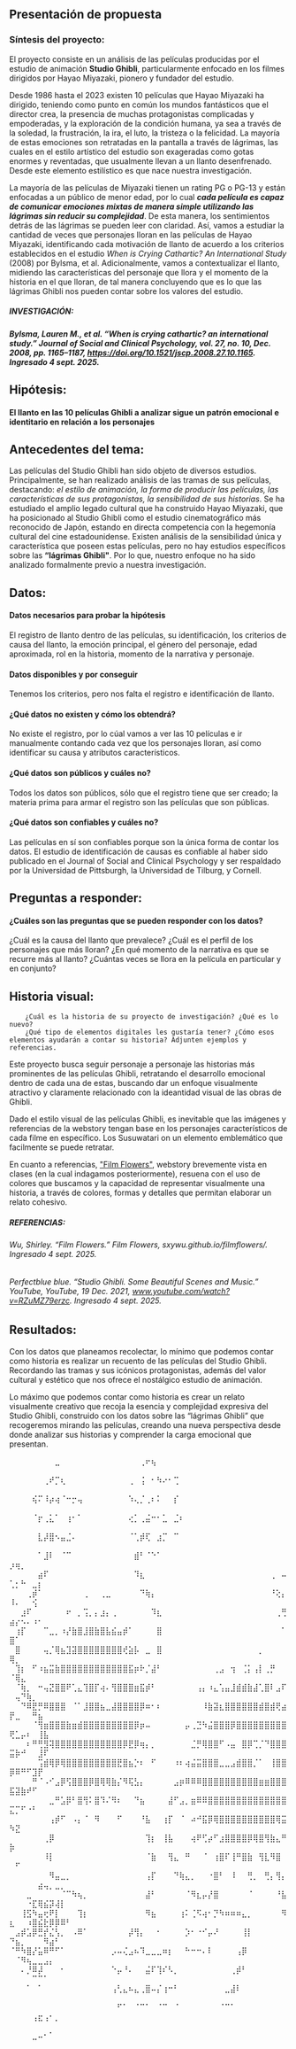 
  ## Presentación de propuesta 

  ### Síntesis del proyecto:
El proyecto consiste en un análisis de las películas producidas por el estudio de animación **Studio Ghibli**, particularmente enfocado en los filmes dirigidos por Hayao Miyazaki, pionero y fundador del estudio. 

Desde 1986 hasta el 2023 existen 10 películas que Hayao Miyazaki ha dirigido, teniendo como punto en común los mundos fantásticos que el director crea, la presencia de muchas protagonistas complicadas y empoderadas, y la exploración de la condición humana, ya sea a través de la soledad, la frustración, la ira, el luto, la tristeza o la felicidad. La mayoría de estas emociones son retratadas en la pantalla a través de lágrimas, las cuales en el estilo artístico del estudio son exageradas como gotas enormes y reventadas, que usualmente llevan a un llanto desenfrenado. Desde este elemento estilístico es que nace nuestra investigación. 



La mayoría de las películas de Miyazaki tienen un rating PG o PG-13 y están enfocadas a un público de menor edad, por lo cual ***cada película es capaz de comunicar emociones mixtas de manera simple utilizando las lágrimas sin reducir su complejidad***. De esta manera, los sentimientos detrás de las lágrimas se pueden leer con claridad. 
Así, vamos a estudiar la cantidad de veces que personajes lloran en las películas de Hayao Miyazaki, identificando cada motivación de llanto de acuerdo a los criterios establecidos en el estudio *When is Crying Cathartic? An International Study* (2008) por Bylsma, et al. Adicionalmente, vamos a contextualizar el llanto, midiendo las características del personaje que llora y el momento de la historia en el que lloran, de tal manera concluyendo que es lo que las lágrimas Ghibli nos pueden contar sobre los valores del estudio.  

##### INVESTIGACIÓN: 
##### Bylsma, Lauren M., et al. “When is crying cathartic? an international study.” Journal of Social and Clinical Psychology, vol. 27, no. 10, Dec. 2008, pp. 1165–1187, https://doi.org/10.1521/jscp.2008.27.10.1165. Ingresado 4 sept. 2025. 

## Hipótesis:
#### El llanto en las 10 películas Ghibli a analizar sigue un patrón emocional e identitario en relación a los personajes

## Antecedentes del tema:
Las películas del Studio Ghibli han sido objeto de diversos estudios. Principalmente, se han realizado análisis de las tramas de sus películas, destacando: *el estilo de animación, la forma de producir las películas, las características de sus protagonistas, la sensibilidad de sus historias*.
Se ha estudiado el amplio legado cultural que ha construido Hayao Miyazaki, que ha posicionado al Studio Ghibli como el estudio cinematográfico más reconocido de Japón, estando en directa competencia con la hegemonía cultural del cine estadounidense.
Existen análisis de la sensibilidad única y característica que poseen estas películas, pero no hay estudios específicos sobre las **“lágrimas Ghibli"**. Por lo que, nuestro enfoque no ha sido analizado formalmente previo a nuestra investigación.
    
## Datos:
#### Datos necesarios para probar la hipótesis
El registro de llanto dentro de las películas, su identificación, los criterios de causa del llanto, la emoción principal, el género del personaje, edad aproximada, rol en la historia, momento de la narrativa y personaje. 
#### Datos disponibles y por conseguir 
Tenemos los criterios, pero nos falta el registro e identificación de llanto.  
#### ¿Qué datos no existen y cómo los obtendrá?
No existe el registro, por lo cúal vamos a ver las 10 películas e ir manualmente contando cada vez que los personajes lloran, así como identificar su causa y atributos característicos. 
#### ¿Qué datos son públicos y cuáles no?
Todos los datos son públicos, sólo que el registro tiene que ser creado; la materia prima para armar el registro son las películas que son públicas. 
#### ¿Qué datos son confiables y cuáles no?
Las películas en sí son confiables porque son la única forma de contar los datos. El estudio de identificación de causas es confiable al haber sido publicado en el Journal of Social and Clinical Psychology  y ser respaldado por la Universidad de Pittsburgh, la Universidad de Tilburg, y Cornell. 

## Preguntas a responder:
#### ¿Cuáles son las preguntas que se pueden responder con los datos?
¿Cuál es la causa del llanto que prevalece? 
¿Cuál es el perfil de los personajes que más lloran? 
¿En qué momento de la narrativa es que se recurre más al llanto?
¿Cuántas veces se llora en la película en particular y en conjunto?  
## Historia visual:
        ¿Cuál es la historia de su proyecto de investigación? ¿Qué es lo nuevo?
        ¿Qué tipo de elementos digitales les gustaría tener? ¿Cómo esos elementos ayudarán a contar su historia? Adjunten ejemplos y referencias.
Este proyecto busca seguir personaje a personaje las historias más prominentes de las películas Ghibli, retratando el desarrollo emocional dentro de cada una de estas, buscando dar un enfoque visualmente atractivo y claramente relacionado con la ideantidad visual de las obras de Ghibli.

Dado el estilo visual de las películas Ghibli, es inevitable que las imágenes y referencias de la webstory tengan base en los personajes característicos de cada filme en específico. Los Susuwatari on un elemento emblemático que facilmente se puede retratar.

En cuanto a referencias, ["Film Flowers"](https://sxywu.github.io/filmflowers/), webstory brevemente vista en clases (en la cual indagamos posteriormente), resuena con el uso de colores que buscamos y la capacidad de representar visualmente una historia, a través de colores, formas y detalles que permitan elaborar un relato cohesivo. 

##### REFERENCIAS: 
######  Wu, Shirley. “Film Flowers.” Film Flowers, sxywu.github.io/filmflowers/. Ingresado 4 sept. 2025.
###### Perfectblue blue. “Studio Ghibli. Some Beautiful Scenes and Music.” YouTube, YouTube, 19 Dec. 2021, www.youtube.com/watch?v=RZuMZ79erzc. Ingresado 4 sept. 2025.

## Resultados:

Con los datos que planeamos recolectar, lo mínimo que podemos contar como historia es realizar un recuento de las películas del Studio Ghibli. Recordando las tramas y sus icónicos protagonistas, además del valor cultural y estético que nos ofrece el nostálgico estudio de animación.

Lo máximo que podemos contar como historia es crear un relato visualmente creativo que recoja la esencia y complejidad expresiva del Studio Ghibli, construido con los datos sobre las “lágrimas Ghibli” que recogeremos mirando las películas, creando una nueva perspectiva desde donde analizar sus historias y comprender la carga emocional que presentan.

⠀⠀⠀⠀⠀⠀⠀⠀⣀⠀⠀⠀⠀⠀⠀⠀⠀⠀⠀⠀⠀⠀⠀⢀⠖⢦⠀⠀⠀⠀⠀⠀⠀⠀⠀⠀⠀⠀⠀⠀⠀⠀⠀⠀⠀⠀⠀⠀⠀⠀⠀⠀⠀⠀⠀⠀⠀⠀⠀⠀
⠀⠀⠀⠀⠀⠀⢀⠞⡉⢆⠀⠀⠀⠀⠀⠀⠀⠀⠀⠀⠀⢀⠀⢨⠀⠂⠳⠔⠂⢉⠀⠀⠀⠀⠀⠀⠀⠀⠀⠀⠀⠀⠀⠀⠀⠀⠀⠀⠀⠀⠀⠀⠀⠀⠀⠀⠀⠀⠀⠀
⠀⠀⠀⠀⢮⠍⠸⡴⢴⠈⠒⡒⢤⠀⠀⠀⠀⠀⠀⠀⠀⠱⢄⡈⢀⠆⠅⠀⠀⡎⠀⠀⠀⠀⠀⠀⠀⠀⠀⠀⠀⠀⠀⠀⠀⠀⠀⠀⠀⠀⠀⠀⠀⠀⠀⠀⠀⠀⠀⠀
⠀⠀⠀⠀⠈⡖⢀⣅⠁⠀⢰⠂⠁⠀⠀⠀⠀⠀⠀⠀⠀⢔⡁⢀⣬⠒⠂⣁⠀⣈⠆⠀⠀⠀⠀⠀⠀⠀⠀⠀⠀⠀⠀⠀⠀⠀⠀⠀⠀⠀⠀⠀⠀⠀⠀⠀⠀⠀⠀⠀
⠀⠀⠀⠀⠀⣇⡼⣿⠢⣤⣈⠄⠀⠀⠀⠀⠀⠀⠀⠀⠀⠈⢁⡾⢏⠀⣰⡉⠀⠉⠀⠀⠀⠀⠀⠀⠀⠀⠀⠀⠀⠀⠀⠀⠀⠀⠀⠀⠀⠀⠀⠀⠀⠀⠀⠀⠀⠀⠀⠀
⠀⠀⠀⠀⠀⠁⣸⠇⠀⠈⠉⠀⠀⠀⠀⠀⠀⠀⠀⠀⠀⠀⣾⠃⠈⠑⠁⠀⠀⠀⠀⠀⠀⠀⠀⠀⠀⠀⠀⠀⠀⠀⠀⠀⠀⠀⠀⠀⠀⡰⢶⡀⠀⠀⠀⠀⠀⠀⠀⠀
⠀⠀⠀⠀⠀⣴⠏⠀⠀⠀⠀⠀⠀⠀⠀⠀⠀⠀⠀⠀⠀⠀⠹⣆⠀⠀⠀⠀⠀⠀⠀⠀⠀⠀⠀⠀⠀⠀⠀⠀⠀⠀⠀⠀⠀⠀⢀⠀⠤⢁⡂⠓⠀⣀⡆⠀⠀⠀⠀⠀
⠀⠀⠀⢀⡾⠁⠀⠀⠀⠀⠀⠀⠀⢀⠀⠀⢀⣀⠀⠀⠀⠀⠀⠙⢷⡄⠀⠀⠀⠀⠀⠀⠀⠀⠀⠀⠀⠀⠀⠀⠀⠀⠀⠀⠀⠀⠘⢕⡄⠸⠄⠀⠀⢪⠀⠀⠀⠀⠀⠀
⠀⠀⣰⠏⠀⠀⠀⠀⠀⠀⠖⠀⡀⢩⡀⡄⣰⡄⢀⠀⠀⠀⠀⠀⠀⠹⣆⠀⠀⠀⠀⠀⠀⠀⠀⠀⠀⠀⠀⠀⠀⠀⠀⠀⠀⠀⠀⢀⢛⣴⡔⠢⠄⠰⠂⠀⠀⠀⠀⠀
⠀⢰⡏⠀⠀⠀⠉⣀⡀⠰⡜⣷⣿⣸⣿⣷⣿⣧⣮⣤⡾⠁⠀⠀⠀⠀⣿⠀⠀⠀⠀⠀⠀⠀⠀⠀⠀⠀⠀⠀⠀⠀⠀⠀⠀⠀⠀⠀⠁⣿⠁⠀⠀⠀⠀⠀⠀⠀⠀⠀
⠀⣿⠀⠀⠀⠀⢤⡈⢿⣦⣹⣽⣿⣿⣿⣿⣿⣿⣿⣿⢞⣵⡧⠀⣀⠀⣿⠀⠀⠀⠀⠀⠀⠀⠀⠀⠀⠀⠀⠀⠀⠀⠀⠀⡀⠀⠀⠀⠀⢿⡀⠀⠀⠀⠀⠀⠀⠀⠀⠀
⠀⢹⡆⠀⠋⠰⣦⣭⣷⣿⣿⣿⣿⣿⣿⣿⣿⣿⣿⣿⣿⣯⡶⠗⡈⣼⠃⠀⠀⠀⠀⠀⠀⠀⠀⠀⢀⣠⠀⢲⠀⢈⡅⢠⡇⢀⡛⠀⠀⠈⢿⣄⠀⠀⠀⠀⠀⠀⠀⠀
⠀⠈⢷⡀⠀⠒⢤⣝⣿⣿⠟⢁⣄⢹⣿⡏⢴⠄⢻⣿⣿⣿⣶⣯⡾⠃⠀⠀⠀⠀⠀⠀⠀⢠⡄⠰⣄⢡⣤⣸⣾⣾⣷⣼⢁⣿⠇⣠⠏⠀⢤⠙⢷⡀⠀⠀⠀⠀⠀⠀
⠀⠀⠙⠿⣟⡛⠿⣿⣿⣿⠀⠈⠁⣸⣿⣿⣦⣀⣼⣿⣿⣿⣿⡿⠶⠂⠆⠀⠀⠀⠀⠀⠀⠀⠸⣷⣽⣆⣿⣿⣿⣿⣿⣿⣾⣿⣾⢟⣴⡟⣀⠀⠀⠛⣦⠀⠀⠀⠀⠀
⠀⠀⠀⠀⠈⢻⣶⣿⣿⣿⣷⣶⣾⣿⣿⣿⣿⣿⣿⣿⣿⣿⡿⡶⠤⠀⠀⠀⠀⠀⠀⡤⢀⣙⠳⣬⣿⣿⣿⡿⣿⣿⣿⣿⣿⣿⣿⣿⣿⢟⣁⡤⠆⠀⢸⣧⠀⠀⠀⠀
⠀⠀⠀⠆⠛⢛⣻⢽⣿⣿⣿⣿⣿⣿⣿⣿⣿⣿⣿⣿⡿⣟⡿⢶⡄⡀⠀⠀⠀⠀⠀⠀⣈⡛⢿⣿⣿⠋⠠⣤⠀⣿⡿⢉⡈⠙⣿⣿⣿⣭⡷⠚⠀⠀⣸⠏⠀⠀⠀⠀
⠀⠀⠀⠀⠀⢩⣾⢿⡿⢿⣿⣿⣿⣿⣿⣿⣿⣿⣿⣟⣿⣦⡑⠆⠀⠋⠀⠀⠀⠰⠆⢴⣬⣭⣿⣿⣿⣀⣀⣠⣾⣿⣿⡈⠁⠀⢸⣿⣿⡿⠿⠛⠋⣹⡟⠀⠀⠀⠀⠀
⠀⠀⠀⠀⠛⠈⠠⠊⣠⡿⢫⣿⣿⣿⡿⣿⢿⢿⣷⡌⠻⢯⣣⡄⠀⠀⠀⠀⠀⣠⡶⠿⠿⠿⣿⣿⣿⣿⣿⣿⣿⣿⣿⣿⣶⣶⣿⣿⣿⣯⣽⣷⠞⠋⠀⠀⠀⠀⠀⠀
⠀⠀⠀⠀⠀⠀⠀⣀⠛⣡⡿⠃⣿⢻⠅⣿⠹⠌⠻⠆⠀⠀⠙⣦⠀⠀⠀⠀⣼⠋⣠⡀⣶⠿⠿⣿⣿⣿⣿⣿⣿⣿⣿⣿⣿⣿⣿⣿⣿⣍⡉⠋⠐⠃⠀⠀⠀⠀⠀⠀
⠀⠀⠀⠀⠀⠀⠀⢠⡾⠋⠀⠠⡄⠈⠀⠻⠀⠀⠀⠋⠀⠀⠀⠘⣧⠀⠀⢰⡏⠀⠈⠀⠴⠚⣯⡿⢿⣿⣿⣿⣿⣿⣿⣿⣿⣿⣿⢿⣭⠳⣝⠀⠀⠀⠀⠀⠀⠀⠀⠀
⠀⠀⠀⠀⠀⠀⢀⡿⠀⠀⠀⠀⠀⠀⠀⠀⠀⠀⠀⠀⠀⠀⠀⠀⢹⡆⠀⢸⣧⠀⠀⠀⢴⠟⢋⡴⠋⣰⣿⣿⣿⣿⡿⢿⣿⢻⣷⣄⠛⡷⠀⠀⠀⠀⠀⠀⠀⠀⠀⠀
⠀⠀⠀⠀⠀⠀⠸⡇⠀⠀⠀⠀⠀⠀⠀⠀⠀⠀⠀⠀⠀⠀⠀⠀⠈⣷⠀⠀⢻⣄⠀⠛⠀⠀⠈⠀⢰⣿⠏⢸⠛⣿⣷⠀⢻⣇⠻⣿⠀⠀⠋⠀⠀⠀⠀⠀⠀⠀⠀⠀
⠀⠀⠀⠀⠀⠀⠀⠻⣤⣀⡀⠀⠀⠀⠀⠀⠀⠀⠀⠀⠀⠀⠀⠀⢠⡏⠀⠀⠀⠙⢷⣄⡀⠀⠀⠐⣿⠃⠀⠸⠀⠀⢛⡀⠀⢛⡄⢻⡄⠀⠀⠀⠀⠀⣴⢤⡀⣀⡀⠀
⠀⠀⠀⣀⠀⠀⠀⠀⠀⠈⠉⠳⢦⡀⠀⠀⠀⠀⠀⠀⠀⠀⠀⠀⣼⠃⠀⠀⠀⠀⠀⠈⠻⣆⡤⡜⣿⠀⠀⠀⠀⠀⠈⠀⠀⠀⠀⠘⣧⠀⠀⠀⠐⣏⢿⣮⡽⢼⡇⠀
⠀⠀⢸⣫⠳⣤⢖⠟⡇⠀⠀⠀⢹⡆⠀⠀⠀⠀⠀⠀⠀⠀⠀⠀⠻⣦⠀⠀⠀⠀⢰⠅⢈⠫⢴⠂⡙⠳⠶⠶⠶⣄⡀⠀⠀⠀⠀⠀⠻⣆⠀⠀⠰⣿⣮⣗⡿⡿⠿⠃
⠀⣠⡾⣡⡿⣛⡞⣌⢣⡀⠀⠠⠿⠁⠀⠀⠀⠀⠀⠀⠀⡼⢻⡄⠀⠀⠂⠀⠀⠀⠀⡱⠂⠐⠊⡤⠜⠀⠀⠀⠀⢸⡇⠀⠀⠀⠀⠀⠀⠙⣦⡀⠀⠀⠀⠻⣴⠃⠀⠀
⠈⠛⠳⣿⡜⣥⠿⠛⠋⠁⠀⠀⠀⠀⠀⠀⠀⠀⡠⠤⢌⣠⠦⠹⣀⣀⣀⠶⡆⠀⠀⠓⠒⠒⠄⠇⠀⠀⠀⠀⢠⡿⠀⠀⠀⠀⠀⠀⠀⠀⠈⠻⢦⣀⣀⣠⡄⠀⠀⠀
⠀⠀⠄⡘⠿⡼⠀⠀⠀⠂⠀⠀⠀⠀⠀⠀⠀⠀⠑⡤⠘⠄⠀⠀⣬⠏⢹⠎⠣⡀⠀⠀⠀⠀⠀⠀⠀⠀⠀⢀⡾⠃⠀⠀⠀⠀⠀⠀⠀⠀⠀⠀⠀⠉⠉⠁⠀⠀⠀⠀
⠀⠀⠀⠁⠀⠁⠀⠀⠀⠀⠀⠀⠀⠀⠀⠀⠀⠀⢠⢃⣄⠦⣄⢀⣿⠤⡌⢰⠒⠃⠀⠀⠀⠀⠀⠀⠀⠀⣀⣼⠇⠀⠀⠀⠀⠀⠀⠀⠀⠀⠀⠀⠀⠀⠀⠀⠀⠀⠀⠀
⠀⠀⠀⠀⠀⠀⠀⠀⠀⠀⠀⠀⠀⠀⠀⠀⠀⠀⠀⠋⠁⠀⠈⠉⠁⠀⠈⠉⠀⠈⠀⠀⠀⠀⠀⠀⠀⠈⠉⠁⠀⠀⠀⠀⠀⠀⠀⠀⠀⠀⠀⠀⠀⢠⣖⢠⠂⡀⠀⠀
⠀⠀⠀⠀⠀⠀⠀⠀⠀⠀⠀⠀⠀⠀⠀⠀⠀⠀⠀⠀⠀⠀⠀⠀⠀⠀⠀⠀⠀⠀⠀⠀⠀⠀⠀⠀⠀⠀⠀⠀⠀⠀⠀⠀⠀⠀⠀⠀⠀⠀⠀⠀⠀⣀⠤⠂⠁⠀⠀⠀
